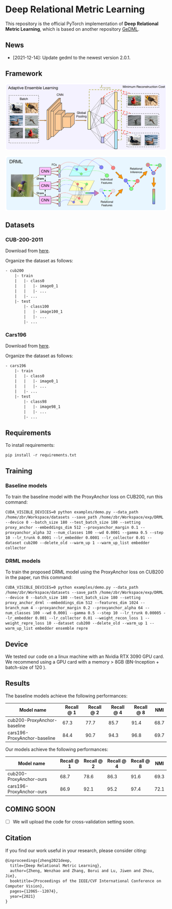 # Deep Relational Metric Learning

This repository is the official PyTorch implementation of **Deep Relational Metric Learning**, which is based on another repository [GeDML](https://github.com/zbr17/GeDML).

## News

- \[2021-12-14\]: Update gedml to the newest version 2.0.1.

## Framework

![AEL](assets/AEL.png "Adaptive Ensemble Learning")

![DRML](assets/DRML.png "DRML")

## Datasets 

### CUB-200-2011

Download from [here](http://www.vision.caltech.edu/visipedia/CUB-200-2011.html).

Organize the dataset as follows:

```
- cub200
    |- train
    |   |- class0
    |   |   |- image0_1
    |   |   |- ...
    |   |- ...
    |- test
        |- class100
        |   |- image100_1
        |   |- ...
        |- ...
```

### Cars196

Download from [here](http://ai.stanford.edu/~jkrause/cars/car_dataset.html).

Organize the dataset as follows:

```
- cars196
    |- train
    |   |- class0
    |   |   |- image0_1
    |   |   |- ...
    |   |- ...
    |- test
        |- class98
        |   |- image98_1
        |   |- ...
        |- ...
```

## Requirements

To install requirements:

```setup
pip install -r requirements.txt
```

## Training

### Baseline models 

To train the baseline model with the ProxyAnchor loss on CUB200, run this command:

```train
CUDA_VISIBLE_DEVICES=0 python examples/demo.py --data_path /home/zbr/Workspace/datasets --save_path /home/zbr/Workspace/exp/DRML --device 0 --batch_size 180 --test_batch_size 180 --setting proxy_anchor --embeddings_dim 512 --proxyanchor_margin 0.1 --proxyanchor_alpha 32 --num_classes 100 --wd 0.0001 --gamma 0.5 --step 10 --lr_trunk 0.0001 --lr_embedder 0.0001 --lr_collector 0.01 --dataset cub200 --delete_old --warm_up 1 --warm_up_list embedder collector 
```

### DRML models

To train the proposed DRML model using the ProxyAnchor loss on CUB200 in the paper, run this command:

```train
CUDA_VISIBLE_DEVICES=0 python examples/demo.py --data_path /home/zbr/Workspace/datasets --save_path /home/zbr/Workspace/exp/DRML --device 0 --batch_size 180 --test_batch_size 180 --setting proxy_anchor_drml --embeddings_dim 512 --features_dim 1024 --branch_num 4 --proxyanchor_margin 0.2 --proxyanchor_alpha 64 --num_classes 100 --wd 0.0001 --gamma 0.5 --step 10 --lr_trunk 0.00005 --lr_embedder 0.001 --lr_collector 0.01 --weight_recon_loss 1 --weight_repre_loss 10 --dataset cub200 --delete_old --warm_up 1 --warm_up_list embedder ensemble repre 
```

## Device 

We tested our code on a linux machine with an Nvidia RTX 3090 GPU card. We recommend using a GPU card with a memory > 8GB (BN-Inception + batch-size of 120 ).

## Results

The baseline models achieve the following performances:

| Model name | Recall @ 1 | Recall @ 2 | Recall @ 4 | Recall @ 8 | NMI |
| - | - | - | - | - | - |
| cub200-ProxyAnchor-baseline | 67.3 | 77.7 | 85.7 | 91.4 | 68.7 |
| cars196-ProxyAnchor-baseline | 84.4 | 90.7 | 94.3 | 96.8 | 69.7 |

Our models achieve the following performances:

| Model name | Recall @ 1 | Recall @ 2 | Recall @ 4 | Recall @ 8 | NMI |
| - | - | - | - | - | - |
| cub200-ProxyAnchor-ours | 68.7 | 78.6 | 86.3 | 91.6 | 69.3 |
| cars196-ProxyAnchor-ours | 86.9 | 92.1 | 95.2 | 97.4 | 72.1 |

## COMING SOON

- [ ] We will upload the code for cross-validation setting soon.

## Citation

If you find our work useful in your research, please consider citing:
```
@inproceedings{zheng2021deep,
  title={Deep Relational Metric Learning},
  author={Zheng, Wenzhao and Zhang, Borui and Lu, Jiwen and Zhou, Jie},
  booktitle={Proceedings of the IEEE/CVF International Conference on Computer Vision},
  pages={12065--12074},
  year={2021}
}
```
